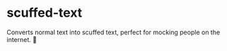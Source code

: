 # scuffed-text
Converts normal text into scuffed text, perfect for mocking people on the internet. 🦀
